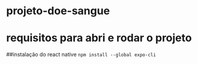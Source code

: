 # projeto-doe-sangue
# requisitos para abri e rodar o projeto
##instalação do react native
```npm install --global expo-cli```
